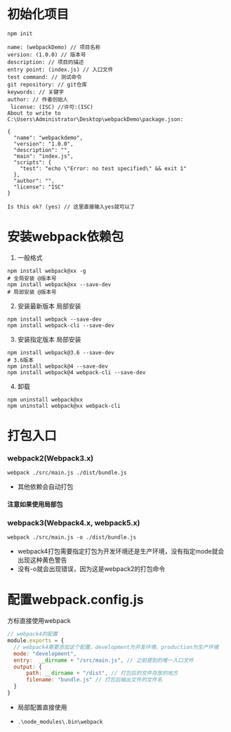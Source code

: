 # 初始化项目

```
npm init
```

```shell
name: (webpackDemo) // 项目名称
version: (1.0.0) // 版本号
description: // 项目的描述
entry point: (index.js) // 入口文件
test command: // 测试命令
git repository: // git仓库
keywords: // 关键字
author: // 作者创始人
 license: (ISC) //许可:(ISC)
About to write to C:\Users\Administrator\Desktop\webpackDemo\package.json:

{
  "name": "webpackdemo",
  "version": "1.0.0",
  "description": "",
  "main": "index.js",
  "scripts": {
    "test": "echo \"Error: no test specified\" && exit 1"
  },
  "author": "",
  "license": "ISC"
}

Is this ok? (yes) // 这里直接输入yes就可以了
```

# 安装webpack依赖包

1. 一般格式

```shell
npm install webpack@xx -g
# 全局安装 @版本号
npm install webpack@xx --save-dev
# 局部安装 @版本号
```

2. 安装最新版本 局部安装

```shell
npm install webpack --save-dev
npm install webpack-cli --save-dev
```

3. 安装指定版本 局部安装

```shell
npm install webpack@3.6 --save-dev
# 3.6版本
npm install webpack@4 --save-dev
npm install webpack@4 webpack-cli --save-dev
```

4. 卸载

```shell
npm uninstall webpack@xx
npm uninstall webpack@xx webpack-cli
```



# 打包入口

### webpack2(Webpack3.x)

```shell
webpack ./src/main.js ./dist/bundle.js
```

+ 其他依赖会自动打包

#### 注意如果使用局部包



### webpack3(Webpack4.x, webpack5.x)

```
webpack ./src/main.js -o ./dist/bundle.js
```

+ webpack4打包需要指定打包为开发环境还是生产环境，没有指定mode就会出现这种黄色警告
+ 没有-o就会出现错误，因为这是webpack2的打包命令

# 配置webpack.config.js

方标直接使用webpack

```js
// webpack4的配置
module.exports = {
  // webpack4需要添加这个配置，development为开发环境，production为生产环境
  mode: "development",
  entry:  __dirname + "/src/main.js", // 之前提到的唯一入口文件
  output: {
      path: __dirname + "/dist", // 打包后的文件存放的地方
      filename: "bundle.js" // 打包后输出文件的文件名
  }
}
```

+ 局部配置直接使用

+ ```shell
  .\node_modules\.bin\webpack
  ```

  